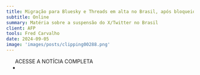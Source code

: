 ```yaml
---
title: Migração para Bluesky e Threads em alta no Brasil, após bloqueio do X
subtitle: Online
summary: Matéria sobre a suspensão do X/Twitter no Brasil
client: AFP
tools: Fred Carvalho
date: 2024-09-05
image: 'images/posts/clipping00288.png'
---
```


<div class="post__share"><ul class="share__list list-reset">ACESSE A NOTÍCIA COMPLETA<li class="share__item" style="margin-left: 10px"><a class="share__link share__facebook" style="background: #fa5657" href="https://noticias.uol.com.br/ultimas-noticias/afp/2024/09/05/migracao-para-bluesky-e-threads-em-alta-no-brasil-apos-bloqueio-do-x.htm
onclick=window.open(this.href, 'pop-up', 'left=20,top=20,width=500,height=500,toolbar=1,resizable=0'); return false;" title="Link" rel="nofolow"><i class="fa-solid fa-link"></i></a></li></ul></div>
<!-- <div class="gallery-box"><div class="gallery"><img src="/clipping/images/example-1.jpg" loading="lazy" alt="Project"><img src="/clipping/images/example-2.jpg" loading="lazy" alt="Project"></div><em>Gallery / <a href="https://www.freepik.com/" target="_blank">Freepic</a></em></div> -->
